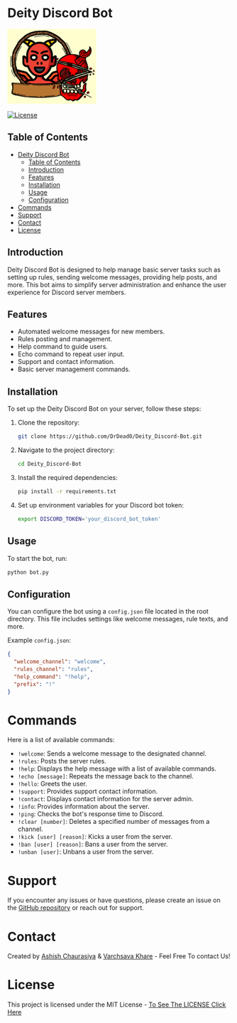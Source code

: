 # Deity Discord Bot 
![Deity Discord Bot Logo](https://github.com/DrDead0/Deity_Discord-Bot/blob/main/Logo/logo-2.png)

[![License](https://img.shields.io/badge/license-MIT-blue.svg)](LICENSE)

## Table of Contents

- [Deity Discord Bot](#deity-discord-bot)
  - [Table of Contents](#table-of-contents)
  - [Introduction](#introduction)
  - [Features](#features)
  - [Installation](#installation)
  - [Usage](#usage)
  - [Configuration](#configuration)
- [Commands](#commands)
- [Support](#support)
- [Contact](#contact)
- [License](#license)

## Introduction

Deity Discord Bot is designed to help manage basic server tasks such as setting up rules, sending welcome messages, providing help posts, and more. This bot aims to simplify server administration and enhance the user experience for Discord server members.

## Features

- Automated welcome messages for new members.
- Rules posting and management.
- Help command to guide users.
- Echo command to repeat user input.
- Support and contact information.
- Basic server management commands.

## Installation

To set up the Deity Discord Bot on your server, follow these steps:

1. Clone the repository:

    ```bash
    git clone https://github.com/DrDead0/Deity_Discord-Bot.git
    ```
3. Navigate to the project directory:
 
    ```bash
    cd Deity_Discord-Bot
    ```
5. Install the required dependencies:
 
    ```bash
    pip install -r requirements.txt
    ```
7. Set up environment variables for your Discord bot token:
 
    ```bash
    export DISCORD_TOKEN='your_discord_bot_token'
    ```

## Usage

To start the bot, run:

```bash
python bot.py
```
Configuration
-------------

You can configure the bot using a `config.json` file located in the root directory. This file includes settings like welcome messages, rule texts, and more.

Example `config.json`:

```json
{
  "welcome_channel": "welcome",
  "rules_channel": "rules",
  "help_command": "!help",
  "prefix": "!"
}
```
# Commands

Here is a list of available commands:

- `!welcome`: Sends a welcome message to the designated channel.
- `!rules`: Posts the server rules.
- `!help`: Displays the help message with a list of available commands.
- `!echo [message]`: Repeats the message back to the channel.
- `!hello`: Greets the user.
- `!support`: Provides support contact information.
- `!contact`: Displays contact information for the server admin.
- `!info`: Provides information about the server.
- `!ping`: Checks the bot's response time to Discord.
- `!clear [number]`: Deletes a specified number of messages from a channel.
- `!kick [user] [reason]`: Kicks a user from the server.
- `!ban [user] [reason]`: Bans a user from the server.
- `!unban [user]`: Unbans a user from the server.



# Support

If you encounter any issues or have questions, please create an issue on the [GitHub repository](https://github.com/DrDead0/Deity_Discord-Bot/issues) or reach out for support.

# Contact

Created by [Ashish Chaurasiya](https://github.com/DrDead0) & [Varchsava Khare](https://github.com/varchasvakhare2022) - Feel Free To contact Us!

# License

This project is licensed under the MIT License - [To See The LICENSE Click Here](https://github.com/DrDead0/Deity_Discord-Bot/blob/main/LICENSE)

